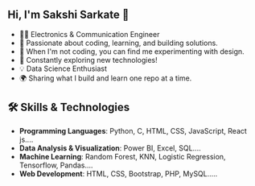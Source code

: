 ## Hi, I'm Sakshi Sarkate 👋

- 👩‍💻 Electronics & Communication Engineer
- 🚀 Passionate about coding, learning, and building solutions.
- 🌟 When I'm not coding, you can find me experimenting with design.
- 🌱 Constantly exploring new technologies!
- 💡 Data Science Enthusiast
- 🌍 Sharing what I build and learn one repo at a time.
  

## 🛠 Skills & Technologies
- **Programming Languages**: Python, C, HTML, CSS, JavaScript, React js....
- **Data Analysis & Visualization**: Power BI, Excel, SQL....
- **Machine Learning**: Random Forest, KNN, Logistic Regression, Tensorflow, Pandas....
- **Web Development**: HTML, CSS, Bootstrap, PHP, MySQL.....

 
